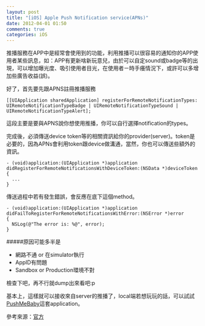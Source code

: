 ```yaml
---
layout: post
title: "[iOS] Apple Push Notification service(APNs)"
date: 2012-04-01 01:50
comments: true
categories: iOS
---
```


推播服務在APP中是經常會使用到的功能，利用推播可以很容易的通知你的APP使用者某些訊息，如：APP有更新啥新玩意兒，由於可以自定sound或badge等的出現，可以增加曝光度、吸引使用者目光，在使用者ㄧ時手癢情況下，或許可以多增加些廣告收益(誤)。

好了，首先要先跟APNS註冊推播服務

    [[UIApplication sharedApplication] registerForRemoteNotificationTypes:
    UIRemoteNotificationTypeBadge | UIRemoteNotificationTypeSound | UIRemoteNotificationTypeAlert];

這段主要是要與APNS說你想使用推播，你可以自行選擇notification的types。

完成後，必須傳送device token等的相關資訊給你的provider(server)。token是必要的，因為APNs會利用token跟device做溝通，當然，你也可以傳送些額外的資訊。

    - (void)application:(UIApplication *)application didRegisterForRemoteNotificationsWithDeviceToken:(NSData *)deviceToken
    {
      ...
    }

傳送過程中若有發生錯誤，會反應在底下這個method。

    - (void)application:(UIApplication *)application didFailToRegisterForRemoteNotificationsWithError:(NSError *)error
    {
      NSLog(@"The error is: %@", error);
    }

#####原因可能多半是

- 網路不通 or 在simulator執行
- AppID有問題
- Sandbox or Production環境不對

檢查下吧，再不行就dump出來看吧:p

基本上，這樣就可以接收來自server的推播了，local端若想玩玩的話，可以試試[PushMeBaby](https://github.com/stefanhafeneger/PushMeBaby)這套application。

參考來源：[官方](http://goo.gl/aQpwo)
